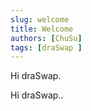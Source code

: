 ```yaml
---
slug: welcome
title: Welcome
authors: [ChuSu]
tags: [draSwap ]
---
```


Hi draSwap.
<!-- truncate -->
Hi draSwap..
